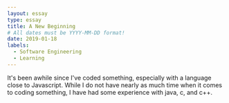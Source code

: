 ```yaml
---
layout: essay
type: essay
title: A New Beginning
# All dates must be YYYY-MM-DD format!
date: 2019-01-18
labels:
  - Software Engineering
  - Learning
---
```




It's been awhile since I've coded something, especially with a language close to Javascript. While I do not have nearly as much time when it comes to coding something, I have had some experience with java, c, and c++. 
